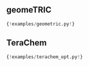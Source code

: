## geomeTRIC

```python
{!examples/geometric.py!}
```

## TeraChem

```python
{!examples/terachem_opt.py!}
```
